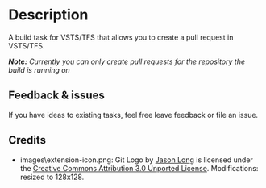 # Description

A build task for VSTS/TFS that allows you to create a pull request in VSTS/TFS.

***Note:** Currently you can only create pull requests for the repository the build is running on*

## Feedback & issues
If you have ideas to existing tasks, feel free leave feedback or file an issue.

## Credits

- images\extension-icon.png: Git Logo by [Jason Long](https://twitter.com/jasonlong) is licensed under the [Creative Commons Attribution 3.0 Unported License](https://creativecommons.org/licenses/by/3.0/). Modifications: resized to 128x128.